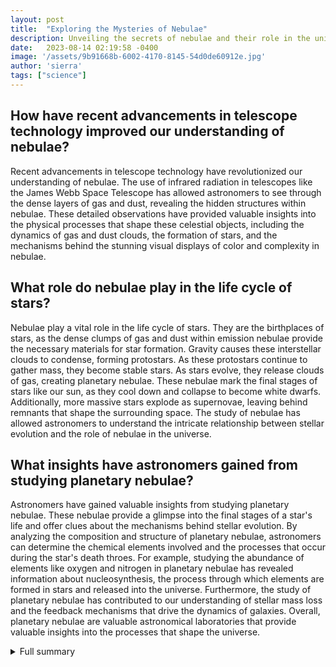 ```yaml
---
layout: post
title:  "Exploring the Mysteries of Nebulae"
description: Unveiling the secrets of nebulae and their role in the universe
date:   2023-08-14 02:19:58 -0400
image: '/assets/9b91668b-6002-4170-8145-54d0de60912e.jpg'
author: 'sierra'
tags: ["science"]
---
```


## How have recent advancements in telescope technology improved our understanding of nebulae?
Recent advancements in telescope technology have revolutionized our understanding of nebulae. The use of infrared radiation in telescopes like the James Webb Space Telescope has allowed astronomers to see through the dense layers of gas and dust, revealing the hidden structures within nebulae. These detailed observations have provided valuable insights into the physical processes that shape these celestial objects, including the dynamics of gas and dust clouds, the formation of stars, and the mechanisms behind the stunning visual displays of color and complexity in nebulae.

## What role do nebulae play in the life cycle of stars?
Nebulae play a vital role in the life cycle of stars. They are the birthplaces of stars, as the dense clumps of gas and dust within emission nebulae provide the necessary materials for star formation. Gravity causes these interstellar clouds to condense, forming protostars. As these protostars continue to gather mass, they become stable stars. As stars evolve, they release clouds of gas, creating planetary nebulae. These nebulae mark the final stages of stars like our sun, as they cool down and collapse to become white dwarfs. Additionally, more massive stars explode as supernovae, leaving behind remnants that shape the surrounding space. The study of nebulae has allowed astronomers to understand the intricate relationship between stellar evolution and the role of nebulae in the universe.

## What insights have astronomers gained from studying planetary nebulae?
Astronomers have gained valuable insights from studying planetary nebulae. These nebulae provide a glimpse into the final stages of a star's life and offer clues about the mechanisms behind stellar evolution. By analyzing the composition and structure of planetary nebulae, astronomers can determine the chemical elements involved and the processes that occur during the star's death throes. For example, studying the abundance of elements like oxygen and nitrogen in planetary nebulae has revealed information about nucleosynthesis, the process through which elements are formed in stars and released into the universe. Furthermore, the study of planetary nebulae has contributed to our understanding of stellar mass loss and the feedback mechanisms that drive the dynamics of galaxies. Overall, planetary nebulae are valuable astronomical laboratories that provide valuable insights into the processes that shape the universe.


<details>
        <summary>Full summary</summary>
<p>The world of nebulae is full of stunning discoveries and fascinating phenomena. Recent research and observations have unveiled new insights into these celestial objects, shedding light on their formation, structure, and role in the universe.</p>
<p>One of the most captivating recent findings comes from a team of astronomers who released a series of stunning images showcasing the intricate details of a nebula's expanding colorful shell. These images provide exquisite clarity of the inner region around the central white dwarf, revealing previously unseen features. The beauty and complexity captured in these photographs truly showcase the awe-inspiring nature of nebulae.</p>
<p>Nebulae, often described as 'cloud-like' when viewed through a telescope, have a rich history and diverse characteristics. In the past, the term 'nebula' encompassed galaxies such as the Andromeda nebula. However, modern telescopes have revealed that nebulae are genuine clouds of gas and dust located within our own galaxy.</p>
<p>The diversity of nebulae is astounding. There are different types of nebulae, including emission nebulae, reflection nebulae, planetary nebulae, supernova remnants, and dark nebulae. Each type has its unique properties and plays a significant role in the life cycle of stars.</p>
<p>Emission nebulae, for example, are diffuse clouds of hot gas that emit their own light. These nebulae create breathtaking displays of color and are a testament to the incredible energy within the universe. Reflection nebulae, on the other hand, scatter light from embedded stars and do not emit their own light. These ethereal structures add a touch of mystique to the night sky.</p>
<p>One of the most captivating types of nebulae is the planetary nebula. These nebulae are formed when dying stars release their outer envelopes, creating expanding gas clouds. The resulting structures are often visually striking, with vibrant colors and intricate patterns. Planetary nebulae provide valuable insights into the final stages of a star's life.</p>
<p>Supernova remnants, on the other hand, are all that remains of a star that has exploded as a supernova. These remnants serve as reminders of the immense power and destructive forces at work in the universe. By studying supernova remnants, astronomers gain valuable knowledge about stellar explosions and their impact on galactic evolution.</p>
<p>Dark nebulae, on the other hand, are giant clouds of dust that block light from objects beyond them. These enigmatic structures add depth and mystery to the cosmos, obscuring our view of what lies beyond.</p>
<p>Nebulae not only provide stunning visual displays but also play a crucial role in the life cycle of stars. Stars are born within dense clumps of gas, dust, and other materials inside diffuse emission nebulae. Gravity causes the interstellar medium to condense into nebulae, and clumps within the nebulae eventually collapse to form stars.</p>
<p>As stars evolve, they release clouds of gas, forming planetary nebulae. These nebulae mark the final stages of stars like our sun, as they cool down and collapse to become white dwarfs. However, not all stars end their lives as planetary nebulae. More massive stars explode as supernovae, leaving behind stunning remnants that continue to shape the surrounding space.</p>
<p>The advancements in telescope technology have allowed astronomers to capture detailed and breathtaking images of nebulae. By using infrared radiation, telescopes such as the James Webb Space Telescope have revealed the hidden layers of gas and dust within these celestial marvels. These infrared images unveil the intricate structures and offer valuable insights into the physical processes that shape the universe.</p>
<p>In recent years, telescopic images have also provided clues to the explosive aftermath of white dwarf collisions. The nebula Pa 30, for instance, exhibits a burst of thin filaments radiating from a highly unusual star at its center. Analysis of the structure and characteristics suggests that Pa 30 resulted from a collision between white dwarf stars around the year 1181. This finding provides a valuable opportunity for astronomers to refine existing models of white dwarf mergers.</p>
<p>Another exciting field of research involves spatially resolved echelle spectroscopy, which has been used to study multiple-shell planetary nebulae. These observations reveal various features and behaviors of the nebular shells. Some exhibit faint detached halos, while others show a triple-shell structure. The expansion velocities of the shells provide insights into the dynamics and kinematics of these intriguing structures.</p>
<p>The study of nebulae continues to captivate astronomers and inspire awe in enthusiasts of all ages. These celestial wonders not only showcase the beauty of the universe but also hold clues to its origins and evolution. As our understanding of nebulae deepens, we can expect more extraordinary discoveries and a greater appreciation for the intricate tapestry of the cosmos.</p>
</details>